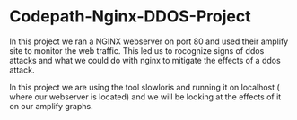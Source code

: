 # Codepath-Nginx-DDOS-Project

In this project we ran a NGINX webserver on port 80 and used their amplify site to monitor the web traffic. This led us to rocognize signs of ddos attacks and what we could do with nginx to mitigate the effects of a ddos attack.

In this project we are using the tool slowloris and running it on localhost ( where our webserver is located) and we will be looking at the effects of it on our amplify graphs.
